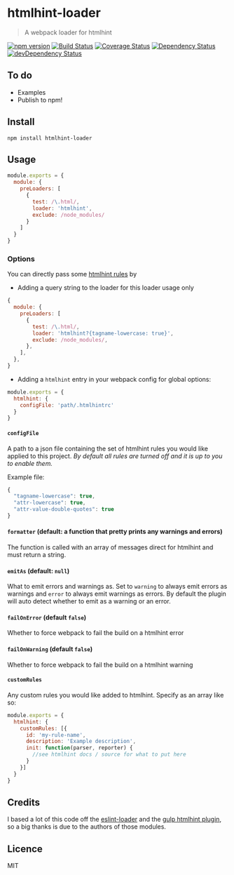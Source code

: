 # htmlhint-loader

> A webpack loader for htmlhint

[![npm version](https://badge.fury.io/js/htmlhint-loader.svg)](http://badge.fury.io/js/htmlhint-loader)
[![Build Status](https://travis-ci.org/mattlewis92/htmlhint-loader.svg)](https://travis-ci.org/mattlewis92/htmlhint-loader)
[![Coverage Status](https://coveralls.io/repos/mattlewis92/htmlhint-loader/badge.svg?branch=master&service=github)](https://coveralls.io/github/mattlewis92/htmlhint-loader?branch=master)
[![Dependency Status](https://david-dm.org/mattlewis92/htmlhint-loader.svg)](https://david-dm.org/mattlewis92/htmlhint-loader)
[![devDependency Status](https://david-dm.org/mattlewis92/htmlhint-loader/dev-status.svg)](https://david-dm.org/mattlewis92/htmlhint-loader#info=devDependencies)

## To do
* Examples
* Publish to npm!

## Install

```
npm install htmlhint-loader
```

## Usage

```javascript
module.exports = {
  module: {
    preLoaders: [
      {
        test: /\.html/, 
        loader: 'htmlhint', 
        exclude: /node_modules/
      }
    ]
  }
}
```

### Options

You can directly pass some [htmlhint rules](https://github.com/yaniswang/HTMLHint/wiki/Rules) by

- Adding a query string to the loader for this loader usage only

```javascript
{
  module: {
    preLoaders: [
      {
        test: /\.html/,
        loader: 'htmlhint?{tagname-lowercase: true}',
        exclude: /node_modules/,
      },
    ],
  },
}
```

- Adding a `htmlhint` entry in your webpack config for global options:

```javascript
module.exports = {
  htmlhint: {
    configFile: 'path/.htmlhintrc'
  }
}
```

#### `configFile`

A path to a json file containing the set of htmlhint rules you would like applied to this project. *By default all rules are turned off and it is up to you to enable them.*

Example file:
```javascript
{
  "tagname-lowercase": true,
  "attr-lowercase": true,
  "attr-value-double-quotes": true
}
```

#### `formatter` (default: a function that pretty prints any warnings and errors)

The function is called with an array of messages direct for htmlhint and must return a string.

#### `emitAs` (default: `null`)

What to emit errors and warnings as. Set to `warning` to always emit errors as warnings and `error` to always emit warnings as errors. By default the plugin will auto detect whether to emit as a warning or an error.

#### `failOnError` (default `false`)

Whether to force webpack to fail the build on a htmlhint error

#### `failOnWarning` (default `false`)

Whether to force webpack to fail the build on a htmlhint warning

#### `customRules`

Any custom rules you would like added to htmlhint. Specify as an array like so:
```javascript
module.exports = {
  htmlhint: {
    customRules: [{
      id: 'my-rule-name',
      description: 'Example description',
      init: function(parser, reporter) {
        //see htmlhint docs / source for what to put here
      }
    }]
  }
}
```

## Credits

I based a lot of this code off the [eslint-loader](https://github.com/MoOx/eslint-loader) and the [gulp htmlhint plugin](https://github.com/bezoerb/gulp-htmlhint), so a big thanks is due to the authors of those modules.

## Licence

MIT
